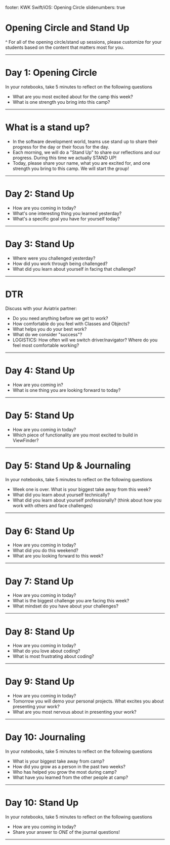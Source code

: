footer: KWK Swift/iOS: Opening Circle
slidenumbers: true

# Opening Circle and Stand Up

^ For all of the opening circle/stand up sessions, please customize for your students based on the content that matters most for you.

---

# Day 1: 	Opening Circle

In your notebooks, take 5 minutes to reflect on the following questions

* What are you most excited about for the camp this week?
* What is one strength you bring into this camp?

---

# What is a stand up?

* In the software development world, teams use stand up to share their progress for the day or their focus for the day.  
* Each morning, we will do a "Stand Up" to share our reflections and our progress.  During this time we actually STAND UP!
* Today, please share your name, what you are excited for, and one strength you bring to this camp.  We will start the group!


---

# Day 2: Stand Up

* How are you coming in today?
* What's one interesting thing you learned yesterday?
* What's a specific goal you have for yourself today?

---

# Day 3: Stand Up

* Where were you challenged yesterday?
* How did you work through being challenged?
* What did you learn about yourself in facing that challenge?

---

# DTR

Discuss with your Aviatrix partner:

* Do you need anything before we get to work?
* How comfortable do you feel with Classes and Objects?
* What helps you do your best work?
* What do we consider "success"?
* LOGISTICS: How often will we switch driver/navigator? Where do you feel most comfortable working?

---

# Day 4: Stand Up

* How are you coming in?
* What is one thing you are looking forward to today?

---

# Day 5: Stand Up

* How are you coming in today?
* Which piece of functionality are you most excited to build in ViewFinder?

---

# Day 5: Stand Up & Journaling

In your notebooks, take 5 minutes to reflect on the following questions

* Week one is over.  What is your biggest take away from this week?
* What did you learn about yourself technically?  
* What did you learn about yourself professionally? (think about how you work with others and face challenges)

---

# Day 6: Stand Up

* How are you coming in today?
* What did you do this weekend?  
* What are you looking forward to this week?

---

# Day 7: Stand Up

* How are you coming in today?
* What is the biggest challenge you are facing this week?
* What mindset do you have about your challenges?

---

# Day 8: Stand Up

* How are you coming in today?
* What do you love about coding?  
* What is most frustrating about coding?

---

# Day 9: Stand Up

* How are you coming in today?
* Tomorrow you will demo your personal projects.  What excites you about presenting your work?
* What are you most nervous about in presenting your work?

---

# Day 10: Journaling

In your notebooks, take 5 minutes to reflect on the following questions

* What is your biggest take away from camp?
* How did you grow as a person in the past two weeks?
* Who has helped you grow the most during camp?  
* What have you learned from the other people at camp?

---

# Day 10: Stand Up

In your notebooks, take 5 minutes to reflect on the following questions

* How are you coming in today?
* Share your answer to _ONE_ of the journal questions!

---
